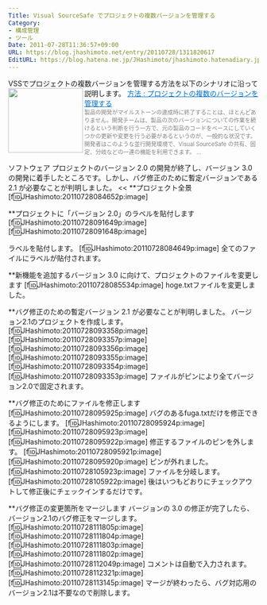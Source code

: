 ```yaml
---
Title: Visual SourceSafe でプロジェクトの複数バージョンを管理する
Category:
- 構成管理
- ツール
Date: 2011-07-28T11:36:57+09:00
URL: https://blog.jhashimoto.net/entry/20110728/1311820617
EditURL: https://blog.hatena.ne.jp/JHashimoto/jhashimoto.hatenadiary.jp/atom/entry/12921228815717257431
---
```


VSSでプロジェクトの複数バージョンを管理する方法を以下のシナリオに沿って説明します。
<a href="http://msdn.microsoft.com/ja-jp/library/1zy8w180%28VS.80%29.aspx" target="_blank"><img class="alignleft" align="left" border="0" src="http://capture.heartrails.com/150x130/shadow?http://msdn.microsoft.com/ja-jp/library/1zy8w180%28VS.80%29.aspx" alt="" width="150" height="130" /></a><a style="color:#0070C5;" href="http://msdn.microsoft.com/ja-jp/library/1zy8w180%28VS.80%29.aspx" target="_blank">方法 : プロジェクトの複数のバージョンを管理する</a><a href="http://b.hatena.ne.jp/entry/http://msdn.microsoft.com/ja-jp/library/1zy8w180%28VS.80%29.aspx" target="_blank"><img border="0" src="http://b.hatena.ne.jp/entry/image/http://msdn.microsoft.com/ja-jp/library/1zy8w180%28VS.80%29.aspx" alt="" /></a><br><span style="color: #808080;font-size: 80%;">製品の開発がマイルストーンの達成時に終了することは、ほとんどありません。開発チームは、製品の次のバージョンについての作業を続けるという判断を行う一方で、元の製品のコードをベースにしていくつかの更新や変更を行う必要があるというのが、一般的な状況です。開発者はこのような並行開発環境で、Visual SourceSafe の共有、固定、分岐などの一連の機能を利用できます。 ...</span><br style="clear:both;" />
>>
ソフトウェア プロジェクトのバージョン 2.0 の開発が終了し、バージョン 3.0 の開発に着手したところです。しかし、バグ修正のために暫定バージョンである 2.1 が必要なことが判明しました。
<<
**プロジェクト全景
[f:id:JHashimoto:20110728084652p:image]

**プロジェクトに「バージョン 2.0」のラベルを貼付します
[f:id:JHashimoto:20110728091649p:image]
[f:id:JHashimoto:20110728091648p:image]

ラベルを貼付します。
[f:id:JHashimoto:20110728084649p:image]
全てのファイルにラベルが貼付されます。

**新機能を追加するバージョン 3.0 に向けて、プロジェクトのファイルを変更します
[f:id:JHashimoto:20110728085534p:image]
hoge.txtファイルを変更しました。

**バグ修正のための暫定バージョン 2.1 が必要なことが判明しました。
バージョン2.1のプロジェクトを作成します。
[f:id:JHashimoto:20110728093358p:image]
[f:id:JHashimoto:20110728093357p:image]
[f:id:JHashimoto:20110728093356p:image]
[f:id:JHashimoto:20110728093355p:image]
[f:id:JHashimoto:20110728093354p:image]
[f:id:JHashimoto:20110728093353p:image]
ファイルがピンにより全てバージョン2.0で固定されます。

**バグ修正のためにファイルを修正します
[f:id:JHashimoto:20110728095925p:image]
バグのあるfuga.txtだけを修正できるようにします。
[f:id:JHashimoto:20110728095924p:image]
[f:id:JHashimoto:20110728095923p:image]
[f:id:JHashimoto:20110728095922p:image]
修正するファイルのピンを外します。
[f:id:JHashimoto:20110728095921p:image]
[f:id:JHashimoto:20110728095920p:image]
ピンが外れました。
[f:id:JHashimoto:20110728105923p:image]
ファイルを分岐します。
[f:id:JHashimoto:20110728105922p:image]
後はいつもどおりにチェックアウトして修正後にチェックインするだけです。

**バグ修正の変更箇所をマージします
バージョンの 3.0 の修正が完了したら、バージョン2.1のバグ修正をマージします。
[f:id:JHashimoto:20110728111805p:image]
[f:id:JHashimoto:20110728111804p:image]
[f:id:JHashimoto:20110728111803p:image]
[f:id:JHashimoto:20110728111802p:image]
[f:id:JHashimoto:20110728112049p:image]
コメントは自動で入力されます。
[f:id:JHashimoto:20110728112321p:image]
[f:id:JHashimoto:20110728113145p:image]
マージが終わったら、バグ対応用のバージョン2.1は不要なので削除します。
